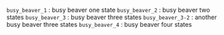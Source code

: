 `busy_beaver_1` : busy beaver one state
`busy_beaver_2` : busy beaver two states
`busy_beaver_3` : busy beaver three states
`busy_beaver_3-2` : another busy beaver three states
`busy_beaver_4` : busy beaver four states
